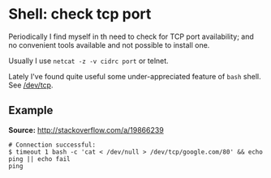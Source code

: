 # Shell: check tcp port

Periodically I find myself in th need to check for TCP port availability; and
no convenient tools available and not possible to install one.

Usually I use `netcat -z -v cidrc port` or telnet.

Lately I've found quite useful some under-appreciated feature of `bash` shell.
See [/dev/tcp][dev-tcp].

## Example

**Source:** http://stackoverflow.com/a/19866239

```console
# Connection successful:
$ timeout 1 bash -c 'cat < /dev/null > /dev/tcp/google.com/80' && echo ping || echo fail
ping
```

<!-- References -->
[dev-tcp]: http://www.tldp.org/LDP/abs/html/devref1.html#DEVTCP "/dev/tcp"
